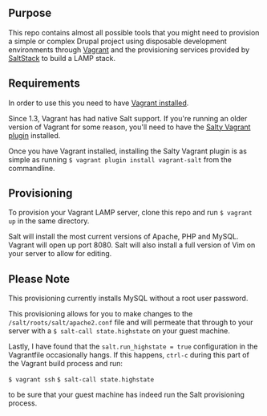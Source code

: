## Purpose

This repo contains almost all possible tools that you might need to provision
a simple or complex Drupal project using disposable development environments
through [Vagrant](http://www.vagrantup.com/) and the provisioning services
provided by [SaltStack](http://saltstack.com/) to build a LAMP stack.

## Requirements

In order to use this you need to have
[Vagrant installed](http://docs.vagrantup.com/v2/installation/).

Since 1.3, Vagrant has had native Salt support. If you're running an older
version of Vagrant for some reason, you'll need to have the
[Salty Vagrant plugin](https://github.com/saltstack/salty-vagrant) installed.

Once you have Vagrant installed, installing the Salty Vagrant plugin is as
simple as running `$ vagrant plugin install vagrant-salt` from the commandline.

## Provisioning

To provision your Vagrant LAMP server, clone this repo and run `$ vagrant up` in
the same directory.

Salt will install the most current versions of Apache, PHP and MySQL. Vagrant
will open up port 8080. Salt will also install a full version of Vim on your
server to allow for editing.

## Please Note

This provisioning currently installs MySQL without a root user password.

This provisioning allows for you to make changes to the
`/salt/roots/salt/apache2.conf` file and will permeate that through to your
server with a `$ salt-call state.highstate` on your guest machine.

Lastly, I have found that the `salt.run_highstate = true` configuration in the
Vagrantfile occasionally hangs. If this happens, `ctrl-c` during this part of
the Vagrant build process and run:

`$ vagrant ssh`
`$ salt-call state.highstate`

to be sure that your guest machine has indeed run the Salt provisioning
process.
